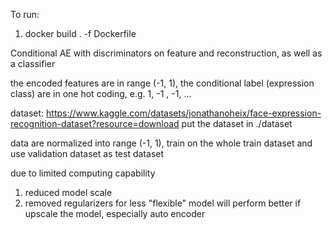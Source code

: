 To run:
1. docker build . -f Dockerfile


Conditional AE with discriminators on feature and reconstruction, as well as a classifier

the encoded features are in range (-1, 1), the conditional label (expression class) are in one hot coding, e.g. 1, -1 , -1, ...

dataset: https://www.kaggle.com/datasets/jonathanoheix/face-expression-recognition-dataset?resource=download
put the dataset in ./dataset

data are normalized into range (-1, 1), train on the whole train dataset and use validation dataset as test dataset

due to limited computing capability
1. reduced model scale
2. removed regularizers for less "flexible" model
will perform better if upscale the model, especially auto encoder
